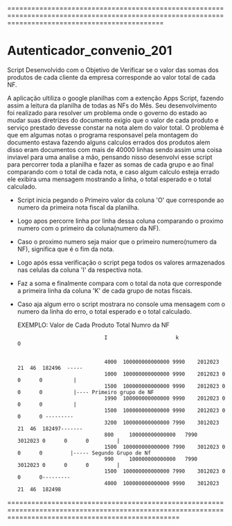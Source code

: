 ===================================================================================================================================================

# Autenticador_convenio_201

Script Desenvolvido com o Objetivo de Verificar se o valor das somas dos produtos de cada cliente da empresa corresponde ao valor total de cada NF.


A aplicação ultiliza o google planilhas com a extenção Apps Script, fazendo assim a leitura da planilha de todas as NFs do Mês.
Seu desenvolvimento foi realizado para resolver um problema onde o governo do estado ao mudar suas diretrizes do documento exigio que o valor de cada produto e serviço prestado devesse constar na nota alem do valor total. O problema é que em algumas notas o programa responsavel pela montagem do documento estava fazendo alguns calculos errados dos produtos alem disso eram documentos com mais de 40000 linhas sendo assim uma coisa inviavel para uma analise a mão, pensando nisso desenvolvi esse script para percorrer toda a planilha e fazer as somas de cada grupo e ao final comparando com o total de cada nota, e caso algum calculo esteja errado ele exibira uma mensagem mostrando a linha, o total esperado e o total calculado.


- Script inicia pegando o Primeiro valor da coluna 'O' que corresponde ao numero da primeira nota fiscal da planilha.
- Logo apos percorre linha por linha dessa coluna comparando o proximo numero com o primeiro da coluna(numero da NF).
- Caso o proximo numero seja maior que o primeiro numero(numero da NF), significa que é o fim da nota.
- Logo após essa verificação o script pega todos os valores armazenados nas celulas da coluna 'I' da respectiva nota.
- Faz a soma e finalmente compara com o total da nota que corresponde a primeira linha da coluna 'K' de cada grupo de notas fiscais.
- Caso aja algum erro o script mostrara no console uma mensagem com o numero da linha do erro, o total esperado e o total calculado.

  EXEMPLO:
                        Valor de Cada Produto          Total               Numro da NF

                                  I                      k                      O


                                  4000	100000000000000	9990	2012023	21	46	182496  -----                                                         
                                  1000	100000000000000	9990	2012023	0	   0	  0          |
                                  1500	100000000000000	9990	2012023	0	   0	  0          |---- Primeiro grupo de NF
                                  1990	100000000000000	9990	2012023	0	   0	  0          |
                                  1500	100000000000000	9990	2012023	0	   0	  0 ---------      
                                  3200	100000000000000	7990	3012023	21	46	182497-------
                                  800	  100000000000000	7990	3012023	0	   0	  0         |
                                  1500	100000000000000	7990	3012023	0	   0	  0         |----- Segundo Grupo de Nf
                                  990	  100000000000000	7990	3012023	0	   0	  0         |
                                  1500	100000000000000	7990	3012023	0	   0	  0---------
                                  4000	100000000000000	9990	3012023	21	46	182498
                                  
                                  
=======================================================================================================================================================                                  
